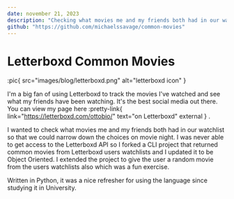 ```yaml
---
date: november 21, 2023
description: "Checking what movies me and my friends both had in our watchlist so that we could narrow down the choices"
github: "https://github.com/michaelssavage/common-movies"
---
```


# Letterboxd Common Movies

:pic{ src="images/blog/letterboxd.png" alt="letterboxd icon" }

I'm a big fan of using Letterboxd to track the movies I've watched and see what my friends have been watching. It's the best social media out there. You can view my page here :pretty-link{ link="https://letterboxd.com/ottobio/" text="on Letterboxd" external } .

I wanted to check what movies me and my friends both had in our watchlist so that we could narrow down the choices on movie night. I was never able to get access to the Letterboxd API so I forked a CLI project that returned common movies from Letterboxd users watchlists and I updated it to be Object Oriented. I extended the project to give the user a random movie from the users watchlists also which was a fun exercise.

Written in Python, it was a nice refresher for using the language since studying it in University.
